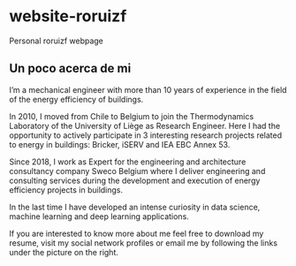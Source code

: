 # website-roruizf
Personal roruizf webpage 

## Un poco acerca de mi

I’m a mechanical engineer with more than 10 years of experience in the field of the energy efficiency of buildings.

In 2010, I moved from Chile to Belgium to join the Thermodynamics Laboratory of the University of Liège as Research Engineer. Here I had the opportunity to actively participate in 3 interesting research projects related to energy in buildings: Bricker, iSERV and IEA EBC Annex 53.

Since 2018, I work as Expert for the engineering and architecture consultancy company Sweco Belgium where I deliver engineering and consulting services during the development and execution of energy efficiency projects in buildings.

In the last time I have developed an intense curiosity in data science, machine learning and deep learning applications.

If you are interested to know more about me feel free to download my resume, visit my social network profiles or email me by following the links under the picture on the right.
